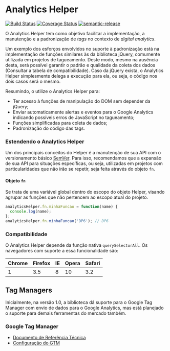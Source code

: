 # Analytics Helper

[![Build Status](https://travis-ci.org/DP6/analytics-helper.svg?branch=master)](https://travis-ci.org/DP6/analytics-helper) [![Coverage Status](https://coveralls.io/repos/github/DP6/analytics-helper/badge.svg?branch=master)](https://coveralls.io/github/DP6/analytics-helper?branch=master) [![semantic-release](https://img.shields.io/badge/%20%20%F0%9F%93%A6%F0%9F%9A%80-semantic--release-e10079.svg?style=flat-square)](https://github.com/semantic-release/semantic-release)


O Analytics Helper tem como objetivo facilitar a implementação, a manutenção e a padronização de *tags* no contexto de *digital analytics*.

Um exemplo dos esforços envolvidos no suporte à padronização está na implementação de funções similares às da biblioteca jQuery, comumente utilizada em projetos de tagueamento. Deste modo, mesmo na ausência desta, será possível garantir o padrão e qualidade da coleta dos dados (Consultar a tabela de compatibilidade). Caso da jQuery exista, o Analytics Helper simplesmente delega a execução para ela, ou seja, o código nos dois casos será o mesmo.

Resumindo, o utilize o Analytics Helper para:

- Ter acesso à funções de manipulação do DOM sem depender da jQuery;
- Enviar automaticamente alertas e eventos para o Google Analytics indicando possíveis erros de JavaScript no tagueamento;
- Funções simplificadas para coleta de dados;
- Padronização do código das tags.

### Estendendo o Analytics Helper

Um dos principais conceitos do Helper é a manutenção de sua API com o versionamento básico [SemVer](https://semver.org/). Para isso, recomendamos que a expansão de sua API para situações específicas, ou seja, utilizadas em projetos com particularidades que não irão se repetir, seja feita através do objeto `fn`.

#### Objeto `fn`

Se trata de uma variável global dentro do escopo do objeto Helper, visando agrupar as funções que não pertencem ao escopo atual do projeto.

```javascript
analyticsHelper.fn.minhaFuncao = function(name) {
  console.log(name);
};
analyticsHelper.fn.minhaFuncao('DP6'); // DP6
```
### Compatibilidade

O Analytics Helper depende da função nativa `querySelectorAll`. Os navegadores com suporte a essa funcionalidade são:

| Chrome | Firefox | IE  | Opera | Safari |
| ------ | ------- | --- | ----- | ------ |
| 1      | 3.5     | 8   | 10    | 3.2    |

## Tag Managers

Inicialmente, na versão 1.0, a biblioteca dá suporte para o Google Tag Manager com envio de dados para o Google Analytics, mas está planejado o suporte para demais ferramentas do mercado também.

### Google Tag Manager

- [Documento de Referência Técnica](https://github.com/DP6/analytics-helper/blob/master/README-GTM-REFERENCE.md)
- [Configuração do GTM](https://github.com/DP6/analytics-helper/blob/master/README-GTM-CONFIG.md)
